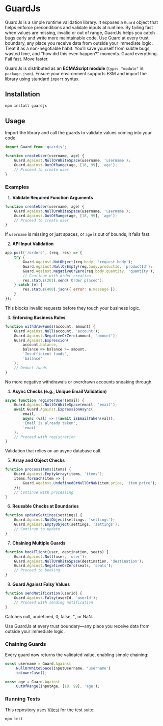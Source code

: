 # GuardJs

GuardJs is a simple runtime validation library. It exposes a `Guard` object that helps enforce preconditions and validate inputs at runtime. By failing fast when values are missing, invalid or out of range, GuardJs helps you catch bugs early and write more maintainable code. Use Guard at every trust boundary, any place you receive data from outside your immediate logic. Treat it as a non-negotiable habit. You’ll save yourself from subtle bugs, wasted time, and “how did this even happen?” moments. Guard everything. Fail fast. Move faster.

GuardJs is distributed as an **ECMAScript module** (`type: "module"` in `package.json`). Ensure your environment supports ESM and import the library using standard `import` syntax.

## Installation

```bash
npm install guardjs
```

## Usage

Import the library and call the guards to validate values coming into your code:

```javascript
import Guard from 'guardjs';

function createUser(username, age) {
    Guard.Against.NullOrWhiteSpace(username, 'username');
    Guard.Against.OutOfRange(age, [18, 99], 'age');
    // Proceed to create user
}
```

### Examples

1. **Validate Required Function Arguments**

```javascript
function createUser(username, age) {
    Guard.Against.NullOrWhiteSpace(username, 'username');
    Guard.Against.OutOfRange(age, [18, 99], 'age');
    // Proceed to create user
}
```
If `username` is missing or just spaces, or `age` is out of bounds, it fails fast.

2. **API Input Validation**

```javascript
app.post('/orders', (req, res) => {
    try {
        Guard.Against.NotObject(req.body, 'request body');
        Guard.Against.NullOrEmpty(req.body.productId, 'productId');
        Guard.Against.NegativeOrZero(req.body.quantity, 'quantity');
        // Continue with order creation
        res.status(201).send('Order placed');
    } catch (e) {
        res.status(400).json({ error: e.message });
    }
});
```
This blocks invalid requests before they touch your business logic.

3. **Enforcing Business Rules**

```javascript
function withdrawFunds(account, amount) {
    Guard.Against.Null(account, 'account');
    Guard.Against.NegativeOrZero(amount, 'amount');
    Guard.Against.Expression(
        account.balance,
        balance => balance >= amount,
        'Insufficient funds',
        'balance'
    );
    // Deduct funds
}
```
No more negative withdrawals or overdrawn accounts sneaking through.

4. **Async Checks (e.g., Unique Email Validation)**

```javascript
async function registerUser(email) {
    Guard.Against.NullOrWhiteSpace(email, 'email');
    await Guard.Against.ExpressionAsync(
        email,
        async (val) => !(await isEmailTaken(val)),
        'Email is already taken',
        'email'
    );
    // Proceed with registration
}
```
Validation that relies on an async database call.

5. **Array and Object Checks**

```javascript
function processItems(items) {
    Guard.Against.EmptyArray(items, 'items');
    items.forEach(item => {
        Guard.Against.UndefinedOrNullOrNaN(item.price, 'item.price');
    });
    // Continue with processing
}
```

6. **Reusable Checks at Boundaries**

```javascript
function updateSettings(settings) {
    Guard.Against.NotObject(settings, 'settings');
    Guard.Against.EmptyObject(settings, 'settings');
    // Continue to update
}
```

7. **Chaining Multiple Guards**

```javascript
function bookFlight(user, destination, seats) {
    Guard.Against.Null(user, 'user');
    Guard.Against.NullOrWhiteSpace(destination, 'destination');
    Guard.Against.NegativeOrZero(seats, 'seats');
    // Proceed to booking
}
```

8. **Guard Against Falsy Values**

```javascript
function sendNotification(userId) {
    Guard.Against.Falsy(userId, 'userId');
    // Proceed with sending notification
}
```
Catches null, undefined, 0, false, '', or NaN.

Use GuardJs at every trust boundary—any place you receive data from outside your immediate logic.

### Chaining Guards

Every guard now returns the validated value, enabling simple chaining:

```javascript
const username = Guard.Against
    .NullOrWhiteSpace(inputUsername, 'username')
    .toLowerCase();

const age = Guard.Against
    .OutOfRange(inputAge, [18, 99], 'age');
```

### Running Tests

This repository uses [Vitest](https://vitest.dev) for the test suite:

```bash
npm test
```
